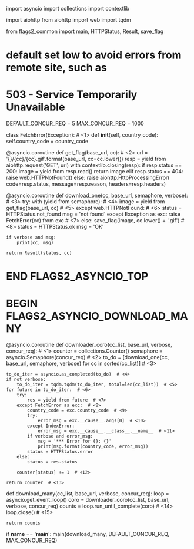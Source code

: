 import asyncio
import collections
import contextlib

import aiohttp
from aiohttp import web
import tqdm

from flags2_common import main, HTTPStatus, Result, save_flag

# default set low to avoid errors from remote site, such as
# 503 - Service Temporarily Unavailable
DEFAULT_CONCUR_REQ = 5
MAX_CONCUR_REQ = 1000


class FetchError(Exception):  # <1>
    def __init__(self, country_code):
        self.country_code = country_code


@asyncio.coroutine
def get_flag(base_url, cc): # <2>
    url = '{}/{cc}/{cc}.gif'.format(base_url, cc=cc.lower())
    resp = yield from aiohttp.request('GET', url)
    with contextlib.closing(resp):
        if resp.status == 200:
            image = yield from resp.read()
            return image
        elif resp.status == 404:
            raise web.HTTPNotFound()
        else:
            raise aiohttp.HttpProcessingError(
                code=resp.status, message=resp.reason,
                headers=resp.headers)


@asyncio.coroutine
def download_one(cc, base_url, semaphore, verbose):  # <3>
    try:
        with (yield from semaphore):  # <4>
            image = yield from get_flag(base_url, cc)  # <5>
    except web.HTTPNotFound:  # <6>
        status = HTTPStatus.not_found
        msg = 'not found'
    except Exception as exc:
        raise FetchError(cc) from exc  # <7>
    else:
        save_flag(image, cc.lower() + '.gif')  # <8>
        status = HTTPStatus.ok
        msg = 'OK'

    if verbose and msg:
        print(cc, msg)

    return Result(status, cc)
# END FLAGS2_ASYNCIO_TOP

# BEGIN FLAGS2_ASYNCIO_DOWNLOAD_MANY
@asyncio.coroutine
def downloader_coro(cc_list, base_url, verbose, concur_req):  # <1>
    counter = collections.Counter()
    semaphore = asyncio.Semaphore(concur_req)  # <2>
    to_do = [download_one(cc, base_url, semaphore, verbose)
             for cc in sorted(cc_list)]  # <3>

    to_do_iter = asyncio.as_completed(to_do)  # <4>
    if not verbose:
        to_do_iter = tqdm.tqdm(to_do_iter, total=len(cc_list))  # <5>
    for future in to_do_iter:  # <6>
        try:
            res = yield from future  # <7>
        except FetchError as exc:  # <8>
            country_code = exc.country_code  # <9>
            try:
                error_msg = exc.__cause__.args[0]  # <10>
            except IndexError:
                error_msg = exc.__cause__.__class__.__name__  # <11>
            if verbose and error_msg:
                msg = '*** Error for {}: {}'
                print(msg.format(country_code, error_msg))
            status = HTTPStatus.error
        else:
            status = res.status

        counter[status] += 1  # <12>

    return counter  # <13>


def download_many(cc_list, base_url, verbose, concur_req):
    loop = asyncio.get_event_loop()
    coro = downloader_coro(cc_list, base_url, verbose, concur_req)
    counts = loop.run_until_complete(coro)  # <14>
    loop.close()  # <15>

    return counts


if __name__ == '__main__':
    main(download_many, DEFAULT_CONCUR_REQ, MAX_CONCUR_REQ)